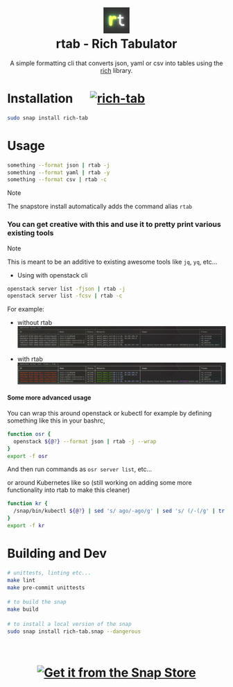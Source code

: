 <h1 align="center">
  <img src="./png/rtab_logo.png" alt="rtab" width="60px">
  <br />
  rtab - Rich Tabulator
</h1>

<p align="center">A simple formatting cli that converts json, yaml or csv into tables using the <a href="https://github.com/Textualize/rich">rich</a> library.</p>


# Installation &nbsp;&nbsp;&nbsp;&nbsp; [![rich-tab](https://snapcraft.io/rich-tab/badge.svg)](https://snapcraft.io/rich-tab)

```bash
sudo snap install rich-tab
```

# Usage

```bash
something --format json | rtab -j
something --format yaml | rtab -y
something --format csv | rtab -c
```

> [!NOTE]
> The snapstore install automatically adds the command alias `rtab`

### You can get creative with this and use it to pretty print various existing tools

> [!NOTE]
> This is meant to be an additive to existing awesome tools like `jq`, `yq`, etc...

- Using with openstack cli
```bash
openstack server list -fjson | rtab -j
openstack server list -fcsv | rtab -c
```

For example:
- without rtab
![without_rtab](/png/without_rtab.png)

- with rtab
![with_rtab](/png/with_rtab.png)

#### Some more advanced usage

You can wrap this around openstack or kubectl for example by defining something like this in your bashrc,
```bash
function osr {
  openstack ${@?} --format json | rtab -j --wrap
}
export -f osr
```
And then run commands as `osr server list`, etc...

or around Kubernetes like so (still working on adding some more functionality into rtab to make this cleaner)
```bash
function kr {
  /snap/bin/kubectl ${@?} | sed 's/ ago/-ago/g' | sed 's/ (/-(/g' | tr ',' ';' | rtab -c -s " " -r kubernetes
}
export -f kr
```

# Building and Dev
```bash
# unittests, linting etc...
make lint
make pre-commit unittests

# to build the snap
make build

# to install a local version of the snap
sudo snap install rich-tab.snap --dangerous
```

<br>

<h1 align="center">
<a href="https://snapcraft.io/rich-tab">
  <img alt="Get it from the Snap Store" src="https://snapcraft.io/static/images/badges/en/snap-store-black.svg" />
</a>
</h1>
